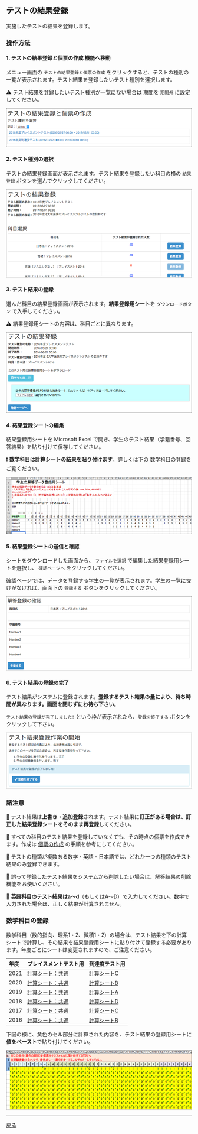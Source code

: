 ## テストの結果登録

実施したテストの結果を登録します。

### 操作方法

#### 1. テストの結果登録と個票の作成 機能へ移動

メニュー画面の `テストの結果登録と個票の作成` をクリックすると、テストの種別の一覧が表示されます。テスト結果を登録したいテスト種別を選択します。

:warning: テスト結果を登録したいテスト種別が一覧にない場合は 期間を `期間外` に設定してください。

![テスト種別の選択](https://raw.githubusercontent.com/cist-kklab/8U_doc/master/img/SubmitTestAnswer001.png)

#### 2. テスト種別の選択

テストの結果登録画面が表示されます。テスト結果を登録したい科目の横の `結果登録` ボタンを選んでクリックしてください。

![科目選択](https://raw.githubusercontent.com/cist-kklab/8U_doc/master/img/SubmitTestAnswer002.png)

#### 3. テスト結果の登録

選んだ科目の結果登録画面が表示されます。**結果登録用シート**を `ダウンロードボタン` で入手してください。

:warning: 結果登録用シートの内容は、科目ごとに異なります。

![結果登録シートの入手と更新](https://raw.githubusercontent.com/cist-kklab/8U_doc/master/img/SubmitTestAnswer003.png)

#### 4. 結果登録シートの編集

結果登録用シートを Microsoft Excel で開き、学生のテスト結果（学籍番号、回答結果）を貼り付けて保存してください。

:exclamation: **数学科目は計算シートの結果を貼り付けます**。詳しくは下の [数学科目の登録](#数学科目の登録)をご覧ください。

![結果登録シートの編集](https://raw.githubusercontent.com/cist-kklab/8U_doc/master/img/SubmitTestAnswer004.png)

#### 5. 結果登録シートの送信と確認

シートをダウンロードした画面から、 `ファイルを選択` で編集した結果登録用シートを選択し、 `確認ページへ` をクリックしてください。

確認ページでは、データを登録する学生の一覧が表示されます。学生の一覧に抜けがなければ、画面下の `登録する` ボタンをクリックしてください。

![結果登録の確認](https://raw.githubusercontent.com/cist-kklab/8U_doc/master/img/SubmitTestAnswer005.png)

#### 6. テスト結果の登録の完了

テスト結果がシステムに登録されます。**登録するテスト結果の量により、待ち時間が異なります。画面を閉じずにお待ち下さい**。

`テスト結果の登録が完了しました!` という枠が表示されたら、`登録を終了する` ボタンをクリックして下さい。

![結果登録の完了](https://raw.githubusercontent.com/cist-kklab/8U_doc/master/img/SubmitTestAnswer006.png)

### 諸注意

:pushpin: テスト結果は**上書き・追加登録**されます。テスト結果に**訂正がある場合は、訂正した結果登録シートをそのまま再登録**してください。

:pushpin: すべての科目のテスト結果を登録していなくても、その時点の個票を作成できます。作成は [個票の作成](DownloadSheet.md) の手順を参考にしてください。

:pushpin: テストの種類が複数ある数学・英語・日本語では、どれか一つの種類のテスト結果のみ登録できます。

:pushpin: 誤って登録したテスト結果をシステムから削除したい場合は、解答結果の削除機能をお使いください。

:pushpin: **英語科目のテスト結果はa〜d**（もしくはA〜D）で入力してください。数字で入力された場合は、正しく結果が計算されません。


### 数学科目の登録

数学科目（数的指向、理系1・2、微積1・2）の場合は、テスト結果を下の計算シートで計算し、その結果を結果登録用シートに貼り付けて登録する必要があります。年度ごとにシートは変更されますので、ご注意ください。

|年度|プレイスメントテスト用|到達度テスト用|
|:---|:---|:---|
|2021| [計算シート：共通](https://github.com/cist-kklab/8U_doc/raw/master/mathSheet/math_placement.xlsx)|[計算シートC](https://github.com/cist-kklab/8U_doc/raw/master/mathSheet/matn_achievement_C.xlsx)|
|2020| [計算シート：共通](https://github.com/cist-kklab/8U_doc/raw/master/mathSheet/math_placement.xlsx)|[計算シートB](https://github.com/cist-kklab/8U_doc/raw/master/mathSheet/matn_achievement_B.xlsx)|
|2019| [計算シート：共通](https://github.com/cist-kklab/8U_doc/raw/master/mathSheet/math_placement.xlsx)|[計算シートA](https://github.com/cist-kklab/8U_doc/raw/master/mathSheet/matn_achievement_A.xlsx)|
|2018| [計算シート：共通](https://github.com/cist-kklab/8U_doc/raw/master/mathSheet/math_placement.xlsx)|[計算シートD](https://github.com/cist-kklab/8U_doc/raw/master/mathSheet/matn_achievement_D.xlsx)|
|2017| [計算シート：共通](https://github.com/cist-kklab/8U_doc/raw/master/mathSheet/math_placement.xlsx)|[計算シートC](https://github.com/cist-kklab/8U_doc/raw/master/mathSheet/matn_achievement_C.xlsx)|
|2016| [計算シート：共通](https://github.com/cist-kklab/8U_doc/raw/master/mathSheet/math_placement.xlsx)|[計算シートB](https://github.com/cist-kklab/8U_doc/raw/master/mathSheet/matn_achievement_B.xlsx)|

下図の様に、黄色のセル部分に計算された内容を、テスト結果の登録用シートに**値をペースト**で貼り付けてください。

![数学計算シート](https://raw.githubusercontent.com/cist-kklab/8U_doc/master/img/SubmitTestAnswer007.png)

---

[戻る](../README.md)
